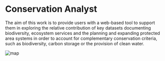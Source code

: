 # Conservation Analyst

The aim of this work is to provide users with a web-based tool to support them in exploring the relative contribution of key datasets documenting biodiversity, ecosystem services and the planning and expanding protected area systems in order to account for complementary conservation criteria, such as biodiversity, carbon storage or the provision of clean water. 

![map](https://raw.githubusercontent.com/lucageo/BAT-GLOBAL/main/img/app.png)
